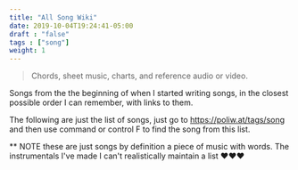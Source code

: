 ```yaml
---
title: "All Song Wiki"
date: 2019-10-04T19:24:41-05:00
draft : "false"
tags : ["song"]
weight: 1
---
```



> Chords, sheet music, charts, and reference audio or video.

<!--more-->

Songs from the the beginning of when I started writing songs, in the closest possible order I can remember, with links to them.

The following are just the list of songs, just go to https://poliw.at/tags/song and then use command or control F to find the song from this list.

** NOTE these are just songs by definition a piece of music with words. The instrumentals I've made I can't realistically maintain a list ❤️❤️❤️    
